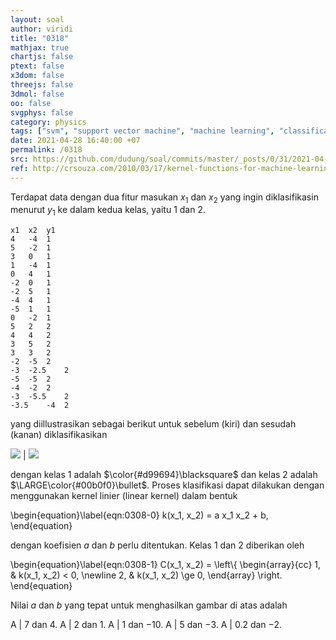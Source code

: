```yaml
---
layout: soal
author: viridi
title: "0318"
mathjax: true
chartjs: false
ptext: false
x3dom: false
threejs: false
3dmol: false
oo: false
svgphys: false
category: physics
tags: ["svm", "support vector machine", "machine learning", "classification", "fi3201", "2020-2"]
date: 2021-04-28 16:40:00 +07
permalink: /0318
src: https://github.com/dudung/soal/commits/master/_posts/0/31/2021-04-28-ml-svm-8.md
ref: http://crsouza.com/2010/03/17/kernel-functions-for-machine-learning-applications/
---
```

Terdapat data dengan dua fitur masukan $x_1$ dan $x_2$ yang ingin diklasifikasin menurut $y_1$ ke dalam kedua kelas, yaitu $1$ dan $2$.

```
x1	x2	y1
4	-4	1
5	-2	1
3	0	1
1	-4	1
0	4	1
-2	0	1
-2	5	1
-4	4	1
-5	1	1
0	-2	1
5	2	2
4	4	2
3	5	2
3	3	2
-2	-5	2
-3	-2.5	2
-5	-5	2
-4	-2	2
-3	-5.5	2
-3.5	-4	2
```

yang diillustrasikan sebagai berikut untuk sebelum (kiri) dan sesudah (kanan) diklasifikasikan

![]({{site.baseurl}}/assets/img/0/31/0318a.png) | ![]({{site.baseurl}}/assets/img/0/31/0318b.png)

dengan kelas $1$ adalah $\color{#d99694}\blacksquare$ dan kelas $2$ adalah $\LARGE\color{#00b0f0}\bullet$. Proses klasifikasi dapat dilakukan dengan menggunakan kernel linier (linear kernel) dalam bentuk

\begin{equation}\label{eqn:0308-0}
k(x_1, x_2) = a x_1 x_2 + b,
\end{equation}

dengan koefisien $a$ dan $b$ perlu ditentukan. Kelas $1$ dan $2$ diberikan oleh

\begin{equation}\label{eqn:0308-1}
C(x_1, x_2) = \left\\{
\begin{array}{cc}
1, & k(x_1, x_2) < 0, \newline
2, & k(x_1, x_2) \ge 0,
\end{array}
\right.
\end{equation}

Nilai $a$ dan $b$ yang tepat untuk menghasilkan gambar di atas adalah

A | $7$ dan $4$.
A | $2$ dan $1$.
A | $1$ dan $-10$.
A | $5$ dan $-3$.
A | $0.2$ dan $-2$.
